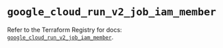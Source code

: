 # `google_cloud_run_v2_job_iam_member`

Refer to the Terraform Registry for docs: [`google_cloud_run_v2_job_iam_member`](https://registry.terraform.io/providers/hashicorp/google/6.37.0/docs/resources/cloud_run_v2_job_iam_member).
